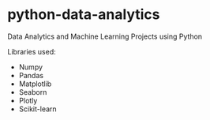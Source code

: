 # python-data-analytics
Data Analytics and Machine Learning Projects using Python

Libraries used:
- Numpy
- Pandas
- Matplotlib
- Seaborn
- Plotly
- Scikit-learn
